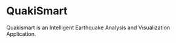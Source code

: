 QuakiSmart
=============

Quakismart is an Intelligent Earthquake Analysis and Visualization Application.